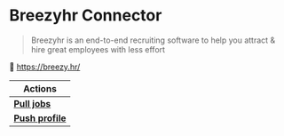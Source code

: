 # Breezyhr Connector
> Breezyhr is an end-to-end recruiting software to help you attract & hire great employees with less effort



🔗 https://breezy.hr/

| Actions |
| ------- |
| [**Pull jobs**](docs/pull_jobs.md) |
| [**Push profile**](docs/push_profile.md) |